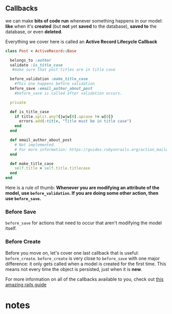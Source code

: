 ## Callbacks

we can make **bits of code run** whenever something happens in our model: **like** when it's **created** (but **not** yet **saved** to the database), **saved to** the database, or even **deleted**.

Everything we cover here is called an **Active Record Lifecycle Callback**

```ruby
class Post < ActiveRecord::Base

  belongs_to :author
  validate :is_title_case 
   #make sure that post titles are in title case

  before_validation :make_title_case
	#This one happens before validation
  before_save :email_author_about_post
    #before_save is called after validation occurs.

  private

  def is_title_case
    if title.split.any?{|w|w[0].upcase != w[0]}
      errors.add(:title, "Title must be in title case")
    end
  end

  def email_author_about_post
    # Not implemented.
    # For more information: https://guides.rubyonrails.org/action_mailer_basics.html
  end

  def make_title_case
    self.title = self.title.titlecase
  end
end
```

Here is a rule of thumb: **Whenever you are modifying an attribute of the model, use `before_validation`. If you are doing some other action, then use `before_save`.**

### Before Save

`before_save` for actions that need to occur that aren't modifying the model itself.

### Before Create

Before you move on, let's cover one last callback that is useful: `before_create`. `before_create` is very close to `before_save` with one major difference: it only gets called when a model is created for the first time. This means not every time the object is persisted, just when it is **new**.

For more information on all of the callbacks available to you, check out [this amazing rails guide](http://guides.rubyonrails.org/active_record_callbacks.html)

# notes

